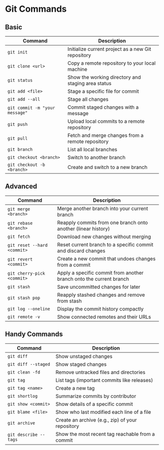 # Git Commands

## Basic

| Command                      | Description                                  |
|-------------------------------|----------------------------------------------|
| `git init`                    | Initialize current project as a new Git repository             |
| `git clone <url>`             | Copy a remote repository to your local machine |
| `git status`                  | Show the working directory and staging area status |
| `git add <file>`              | Stage a specific file for commit            |
| `git add --all`                   | Stage all changes |
| `git commit -m "your message"`     | Commit staged changes with a message        |
| `git push`                    | Upload local commits to a remote repository |
| `git pull`                    | Fetch and merge changes from a remote repository |
| `git branch`                  | List all local branches                     |
| `git checkout <branch>`       | Switch to another branch                    |
| `git checkout -b <branch>`    | Create and switch to a new branch           |


## Advanced

| Command                      | Description                                  |
|-------------------------------|----------------------------------------------|
| `git merge <branch>`          | Merge another branch into your current branch |
| `git rebase <branch>`         | Reapply commits from one branch onto another (linear history) |
| `git fetch`                   | Download new changes without merging        |
| `git reset --hard <commit>`   | Reset current branch to a specific commit and discard changes |
| `git revert <commit>`         | Create a new commit that undoes changes from a commit |
| `git cherry-pick <commit>`    | Apply a specific commit from another branch onto the current branch |
| `git stash`                   | Save uncommitted changes for later           |
| `git stash pop`               | Reapply stashed changes and remove from stash |
| `git log --oneline`           | Display the commit history compactly        |
| `git remote -v`               | Show connected remotes and their URLs       |


## Handy Commands

| Command                      | Description                                  |
|-------------------------------|----------------------------------------------|
| `git diff`                    | Show unstaged changes                      |
| `git diff --staged`           | Show staged changes                        |
| `git clean -fd`               | Remove untracked files and directories     |
| `git tag`                     | List tags (important commits like releases) |
| `git tag <name>`              | Create a new tag                           |
| `git shortlog`                | Summarize commits by contributor           |
| `git show <commit>`           | Show details of a specific commit          |
| `git blame <file>`            | Show who last modified each line of a file |
| `git archive`                 | Create an archive (e.g., zip) of your repository |
| `git describe --tags`         | Show the most recent tag reachable from a commit |
